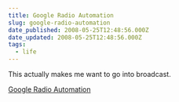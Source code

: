 ```yaml
---
title: Google Radio Automation
slug: google-radio-automation
date_published: 2008-05-25T12:48:56.000Z
date_updated: 2008-05-25T12:48:56.000Z
tags:
  - life
---
```


This actually makes me want to go into broadcast.

[Google Radio Automation](http://www.google.com/radioautomation/)
